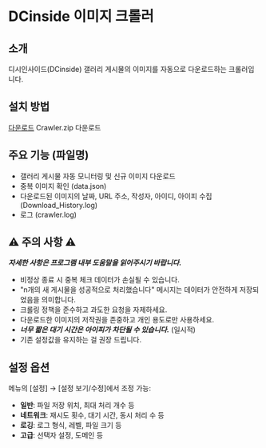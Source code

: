 # DCinside 이미지 크롤러

## 소개
디시인사이드(DCinside) 갤러리 게시물의 이미지를 자동으로 다운로드하는 크롤러입니다.

## 설치 방법
[다운로드](https://github.com/qaws1122/DC_image_crawler/releases/tag/qasw1122) Crawler.zip 다운로드

## 주요 기능 (파일명)
- 갤러리 게시물 자동 모니터링 및 신규 이미지 다운로드
- 중복 이미지 확인 (data.json)
- 다운로드된 이미지의 날짜, URL 주소, 작성자, 아이디, 아이피 수집 (Download_History.log)
- 로그 (crawler.log)

## ⚠️ 주의 사항 ⚠️
***자세한 사항은 프로그램 내부 도움말을 읽어주시기 바랍니다.***
- 비정상 종료 시 중복 체크 데이터가 손실될 수 있습니다.
- "n개의 새 게시물을 성공적으로 처리했습니다" 메시지는 데이터가 안전하게 저장되었음을 의미합니다.
- 크롤링 정책을 준수하고 과도한 요청을 자제하세요.
- 다운로드한 이미지의 저작권을 존중하고 개인 용도로만 사용하세요.
- ***너무 짧은 대기 시간은 아이피가 차단될 수 있습니다.*** (일시적)
- 기존 설정값을 유지하는 걸 권장 드립니다.
## 설정 옵션
메뉴의 [설정] → [설정 보기/수정]에서 조정 가능:

- **일반**: 파일 저장 위치, 최대 처리 개수 등
- **네트워크**: 재시도 횟수, 대기 시간, 동시 처리 수 등
- **로깅**: 로그 형식, 레벨, 파일 크기 등
- **고급**: 선택자 설정, 도메인 등
